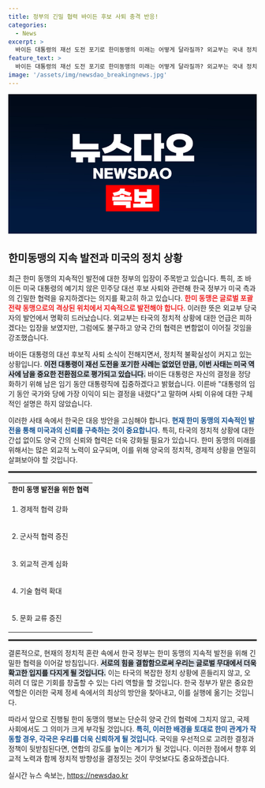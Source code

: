 ```yaml
---
title: 정부의 긴밀 협력 바이든 후보 사퇴 충격 반응!
categories:
  - News
excerpt: >
  바이든 대통령의 재선 도전 포기로 한미동맹의 미래는 어떻게 달라질까? 외교부는 국내 정치에 언급 없이 계속 협력하겠다고 강조하며, 글로벌 동맹 강화 의지를 밝혔다. 클릭하여 자세한 내용을 알아보세요!
feature_text: >
  바이든 대통령의 재선 도전 포기로 한미동맹의 미래는 어떻게 달라질까? 외교부는 국내 정치에 언급 없이 계속 협력하겠다고 강조하며, 글로벌 동맹 강화 의지를 밝혔다. 클릭하여 자세한 내용을 알아보세요!
image: '/assets/img/newsdao_breakingnews.jpg'
---
```


<p><img src="/assets/img/newsdao_breakingnews.jpg" alt="ranknews 속보" /></p>

<h2 data-ke-size="size26">한미동맹의 지속 발전과 미국의 정치 상황</h2>

<p data-ke-size="size16">최근 한미 동맹의 지속적인 발전에 대한 정부의 입장이 주목받고 있습니다. 특히, 조 바이든 미국 대통령의 예기치 않은 민주당 대선 후보 사퇴와 관련해 한국 정부가 미국 측과의 긴밀한 협력을 유지하겠다는 의지를 확고히 하고 있습니다. <b><span style="color: #ee2323;">한미 동맹은 글로벌 포괄 전략 동맹으로의 격상된 위치에서 지속적으로 발전해야 합니다.</span></b> 이러한 뜻은 외교부 당국자의 발언에서 명확히 드러났습니다. 외교부는 타국의 정치적 상황에 대한 언급은 피하겠다는 입장을 보였지만, 그럼에도 불구하고 양국 간의 협력은 변함없이 이어질 것임을 강조했습니다.</p>

<p data-ke-size="size16">바이든 대통령의 대선 후보직 사퇴 소식이 전해지면서, 정치적 불확실성이 커지고 있는 상황입니다. <b><span style="background-color: #21538527;">이전 대통령이 재선 도전을 포기한 사례는 없었던 만큼, 이번 사태는 미국 역사에 남을 중요한 전환점으로 평가되고 있습니다.</span></b> 바이든 대통령은 자신의 결정을 정당화하기 위해 남은 임기 동안 대통령직에 집중하겠다고 밝혔습니다. 이른바 "대통령의 임기 동안 국가와 당에 가장 이익이 되는 결정을 내렸다"고 말하며 사퇴 이유에 대한 구체적인 설명은 하지 않았습니다.</p>

<p data-ke-size="size16">이러한 사태 속에서 한국은 대응 방안을 고심해야 합니다. <b><span style="color: #1a5490;">현재 한미 동맹의 지속적인 발전을 통해 미국과의 신뢰를 구축하는 것이 중요합니다.</span></b> 특히, 타국의 정치적 상황에 대한 간섭 없이도 양국 간의 신뢰와 협력은 더욱 강화될 필요가 있습니다. 한미 동맹의 미래를 위해서는 많은 외교적 노력이 요구되며, 이를 위해 양국의 정치적, 경제적 상황을 면밀히 살펴보아야 할 것입니다.</p>

<p><hr style="border:1px solid #000000;"/><table style="width:100%; border-collapse:collapse; margin-top:20px;"><tbody><tr><td style="text-align: center; height: 17px;"><b>한미 동맹 발전을 위한 협력</b></td></tr><tr><td style="height: 50px;">1. 경제적 협력 강화</td></tr><tr><td style="height: 50px;">2. 군사적 협력 증진</td></tr><tr><td style="height: 50px;">3. 외교적 관계 심화</td></tr><tr><td style="height: 50px;">4. 기술 협력 확대</td></tr><tr><td style="height: 50px;">5. 문화 교류 증진</td></tr></tbody></table><hr style="border:1px solid #000000;"/></p>

<p data-ke-size="size16">결론적으로, 현재의 정치적 혼란 속에서 한국 정부는 한미 동맹의 지속적 발전을 위해 긴밀한 협력을 이어갈 방침입니다. <b><span style="background-color: #21538527;">서로의 힘을 결합함으로써 우리는 글로벌 무대에서 더욱 확고한 입지를 다지게 될 것입니다.</span></b> 이는 타국의 복잡한 정치 상황에 흔들리지 않고, 오히려 더 많은 기회를 창출할 수 있는 다리 역할을 할 것입니다. 한국 정부가 맡은 중요한 역할은 이러한 국제 정세 속에서의 최상의 방안을 찾아내고, 이를 실행에 옮기는 것입니다.</p>

<p data-ke-size="size16">따라서 앞으로 진행될 한미 동맹의 행보는 단순히 양국 간의 협력에 그치지 않고, 국제 사회에서도 그 의미가 크게 부각될 것입니다. <b><span style="color: #1a5490;">특히, 이러한 배경을 토대로 한미 관계가 작동할 경우, 각국은 우리를 더욱 신뢰하게 될 것입니다.</span></b> 국익을 우선적으로 고려한 결정과 정책이 뒷받침된다면, 연합의 강도를 높이는 계기가 될 것입니다. 이러한 점에서 향후 외교적 노력과 함께 정치적 방향성을 결정짓는 것이 무엇보다도 중요하겠습니다.</p>
실시간 뉴스 속보는, <a href="https://newsdao.kr" rel="dofollow">https://newsdao.kr</a>


